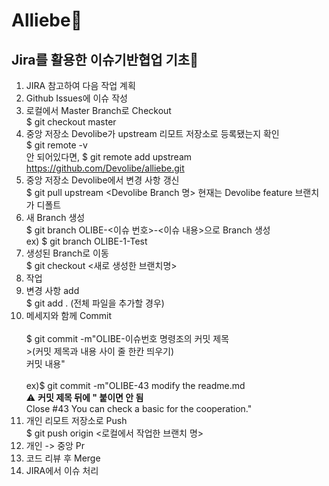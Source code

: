 # Alliebe🌿

## Jira를 활용한 이슈기반협업 기초🦖

1. JIRA 참고하여 다음 작업 계획
2. Github Issues에 이슈 작성
3. 로컬에서 Master Branch로 Checkout   <br/>$ git checkout master
4. 중앙 저장소 Devolibe가 upstream 리모트 저장소로 등록됐는지 확인   <br/>$ git remote -v   <br/>안 되어있다면, $ git remote add upstream https://github.com/Devolibe/alliebe.git
5. 중앙 저장소 Devolibe에서 변경 사항 갱신   <br/>$ git pull upstream <Devolibe Branch 명> 현재는 Devolibe feature 브랜치가 디폴트
6. 새 Branch 생성   <br/>$ git branch OLIBE-<이슈 번호>-<이슈 내용>으로 Branch 생성 <br/>ex) $ git branch OLIBE-1-Test
7. 생성된 Branch로 이동 <br/>$ git checkout <새로 생성한 브랜치명>
8. 작업
9. 변경 사항 add   <br/>$ git add . (전체 파일을 추가할 경우)
10. 메세지와 함께 Commit  <br/><br/>$ git commit -m"OLIBE-이슈번호 명령조의 커밋 제목   <br/>>(커밋 제목과 내용 사이 줄 한칸 띄우기)  <br/>커밋 내용"    <br/><br/>ex)$ git commit -m"OLIBE-43 modify the readme.md       <br/>⚠ **커밋 제목 뒤에 \" 붙이면 안 됨**<br/>Close #43 You can check a basic for the cooperation."<br/>
11.  개인 리모트 저장소로 Push <br/> $ git push origin <로컬에서 작업한 브랜치 명>
12.  개인 -> 중앙 Pr
13.  코드 리뷰 후 Merge
14.  JIRA에서 이슈 처리
